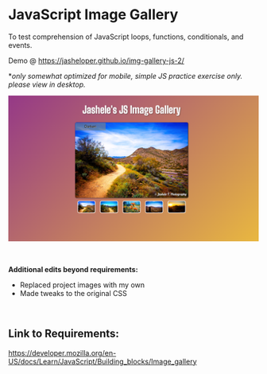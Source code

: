 # JavaScript Image Gallery

To test comprehension of JavaScript loops, functions, conditionals, and events.

Demo @ https://jasheloper.github.io/img-gallery-js-2/

**only somewhat optimized for mobile, simple JS practice exercise only. please view in desktop.*

![Image Gallery Preview](project-preview.png)

<br>

**Additional edits beyond requirements:**
- Replaced project images with my own
- Made tweaks to the original CSS

<br>



## Link to Requirements:

https://developer.mozilla.org/en-US/docs/Learn/JavaScript/Building_blocks/Image_gallery 
